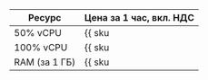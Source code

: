 | Ресурс | Цена за 1 час, вкл. НДС |
| --- | --- |
| 50% vCPU | {{ sku|RUB|cloud_desktop.vcpu.c50.v1|string }} |
| 100% vCPU | {{ sku|RUB|cloud_desktop.vcpu.c100.v1|string }} |
| RAM (за 1 ГБ) | {{ sku|RUB|cloud_desktop.ram.v1|string }} |